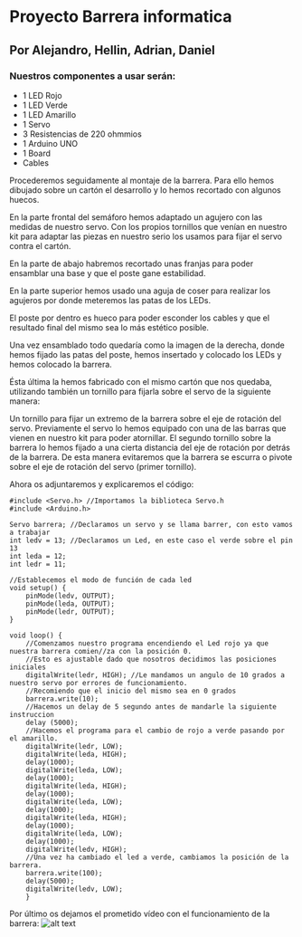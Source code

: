 # Proyecto Barrera informatica
## Por Alejandro, Hellin, Adrian, Daniel

### Nuestros componentes a usar serán:
- 1 LED Rojo
- 1 LED Verde
- 1 LED Amarillo
- 1 Servo
- 3 Resistencias de 220 ohmmios
- 1 Arduino UNO
- 1 Board
- Cables



Procederemos seguidamente al montaje de la barrera. Para ello hemos dibujado sobre un cartón el desarrollo y lo hemos recortado con algunos huecos.


En la parte frontal del semáforo hemos adaptado un agujero con las medidas de nuestro servo. Con los propios tornillos que venían en nuestro kit para adaptar las piezas en nuestro serio los usamos para fijar el servo contra el cartón.

En la parte de abajo habremos recortado unas franjas para poder ensamblar una base y que el poste gane estabilidad.

En la parte superior hemos usado una aguja de coser para realizar los agujeros por donde meteremos las patas de los LEDs.

El poste por dentro es hueco para poder esconder los cables y que el resultado final del mismo sea lo más estético posible.


Una vez ensamblado todo quedaría como la imagen de la derecha, donde hemos fijado las patas del poste, hemos insertado y colocado los LEDs y hemos colocado la barrera.

Ésta última la hemos fabricado con el mismo cartón que nos quedaba, utilizando también un tornillo para fijarla sobre el servo de la siguiente manera:

Un tornillo para fijar un extremo de la barrera sobre el eje de rotación del servo. Previamente el servo lo hemos equipado con una de las barras que vienen en nuestro kit para poder atornillar. El segundo tornillo sobre la barrera lo hemos fijado a una cierta distancia del eje de rotación por detrás de la barrera. De esta manera evitaremos que la barrera se escurra o pivote sobre el eje de rotación del servo (primer tornillo).


Ahora os adjuntaremos y explicaremos el código:

    #include <Servo.h> //Importamos la biblioteca Servo.h
    #include <Arduino.h> 
    
    Servo barrera; //Declaramos un servo y se llama barrer, con esto vamos a trabajar
    int ledv = 13; //Declaramos un Led, en este caso el verde sobre el pin 13
    int leda = 12;
    int ledr = 11;
    
    //Establecemos el modo de función de cada led
    void setup() {
        pinMode(ledv, OUTPUT);
        pinMode(leda, OUTPUT);
        pinMode(ledr, OUTPUT);
    }   
    
    void loop() {
        //Comenzamos nuestro programa encendiendo el Led rojo ya que nuestra barrera comien//za con la posición 0.
        //Esto es ajustable dado que nosotros decidimos las posiciones iniciales
        digitalWrite(ledr, HIGH); //Le mandamos un angulo de 10 grados a nuestro servo por errores de funcionamiento. 
        //Recomiendo que el inicio del mismo sea en 0 grados
        barrera.write(10);
        //Hacemos un delay de 5 segundo antes de mandarle la siguiente instruccion
        delay (5000);
        //Hacemos el programa para el cambio de rojo a verde pasando por el amarillo.
        digitalWrite(ledr, LOW);
        digitalWrite(leda, HIGH); 
        delay(1000); 
        digitalWrite(leda, LOW);
        delay(1000);
        digitalWrite(leda, HIGH); 
        delay(1000);
        digitalWrite(leda, LOW);
        delay(1000); 
        digitalWrite(leda, HIGH);
        delay(1000);
        digitalWrite(leda, LOW);
        delay(1000);
        digitalWrite(ledv, HIGH);
        //Una vez ha cambiado el led a verde, cambiamos la posición de la barrera. 
        barrera.write(100); 
        delay(5000);
        digitalWrite(ledv, LOW);  
        }

Por último os dejamos el prometido vídeo con el funcionamiento de la barrera:
![alt text](http://2.bp.blogspot.com/-guCqR4duKKw/UwCep_MX57I/AAAAAAAAAIc/DAgdaZCxtcs/s1600/DSC00238.JPG "Logo Title Text 1")
